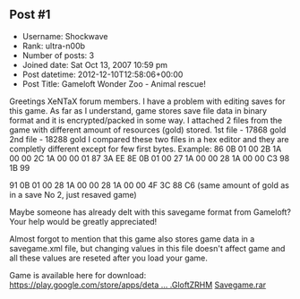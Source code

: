 ## Post #1
- Username: Shockwave
- Rank: ultra-n00b
- Number of posts: 3
- Joined date: Sat Oct 13, 2007 10:59 pm
- Post datetime: 2012-12-10T12:58:06+00:00
- Post Title: Gameloft Wonder Zoo - Animal rescue!

Greetings XeNTaX forum members. I have a problem with editing saves for this game. As far as I understand, game stores save file data in binary format and it is encrypted/packed in some way. I attached 2 files from the game with different amount of resources (gold) stored. 
1st file - 17868 gold
2nd file - 18288 gold
I compared these two files in a hex editor and they are completly different except for few first bytes. Example:
86 0B 01 00 2B 1A 00 00 2C 1A 00 00 01 87 3A EE
8E 0B 01 00 27 1A 00 00 28 1A 00 00 C3 98 1B 99

91 0B 01 00 28 1A 00 00 28 1A 00 00 4F 3C 88 C6 (same amount of gold as in a save No 2, just resaved game)

Maybe someone has already delt with this savegame format from Gameloft?
Your help would be greatly appreciated!   

Almost forgot to mention that this game also stores game data in a savegame.xml file, but changing values in this file doesn't affect game and all these values  are reseted after you load your game.

Game is available here for download: [https://play.google.com/store/apps/deta ... .GloftZRHM](https://play.google.com/store/apps/details?id=com.gameloft.android.ANMP.GloftZRHM)
[Savegame.rar](https://xentaxbackup.github.io/file/6077_Savegame.rar)
